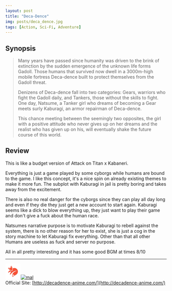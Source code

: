 ```yaml
---
layout: post
title: "Deca-Dence"
img: posts/deca_dence.jpg 
tags: [Action, Sci-Fi, Adventure]
---
```


## Synopsis
>Many years have passed since humanity was driven to the brink of extinction by the sudden emergence of the unknown life forms Gadoll. Those humans that survived now dwell in a 3000m-high mobile fortress Deca-dence built to protect themselves from the Gadoll threat.
>
>Denizens of Deca-dence fall into two categories: Gears, warriors who fight the Gadoll daily, and Tankers, those without the skills to fight. One day, Natsume, a Tanker girl who dreams of becoming a Gear meets surly Kaburagi, an armor repairman of Deca-dence.
>
>This chance meeting between the seemingly two opposites, the girl with a positive attitude who never gives up on her dreams and the realist who has given up on his, will eventually shake the future course of this world.

## Review
This is like a budget version of Attack on Titan x Kabaneri.

Everything is just a game played by some cyborgs while humans are bound to the game. I like this concept, it's a nice spin on already existing themes to make it more fun. The subplot with Kaburagi in jail is pretty boring and takes away from the excitement.

There is also no real danger for the cyborgs since they can play all day long and even if they die they just get a new account to start again. Kaburagi seems like a dick to blow everything up, they just want to play their game and don't give a fuck about the human race.

Natsumes narrative purpose is to motivate Kaburagi to rebell against the system, there is no other reason for her to exist, she is just a cog in the story machine to let Kaburagi fix everything. Other than that all other Humans are useless as fuck and server no purpose.
   
All in all pretty interesting and it has some good BGM at times 8/10

---

[![kitsu](..\assets\img\kitsu.png)](https://kitsu.io/anime/deca-dence)[![mal](..\assets\img\mal.ico)](https://myanimelist.net/anime/40056/Deca-Dence)  
Official Site: [http://decadence-anime.com/](http://decadence-anime.com/)